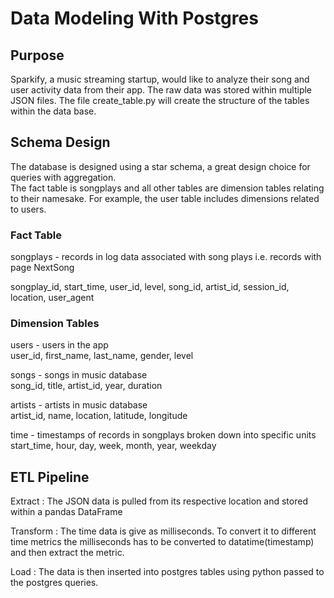# Data Modeling With Postgres

## Purpose

Sparkify, a music streaming startup, would like to analyze their song and user activity data from their app. The raw data was stored within multiple JSON files. The file create_table.py will create the structure of the tables within the data base. 

## Schema Design

The database is designed using a star schema, a great design choice for queries with aggregation.  
The fact table is songplays and all other tables are dimension tables relating to their namesake. For example, the user table includes dimensions related to users. 

### Fact Table

songplays - records in log data associated with song plays i.e. records with page NextSong

songplay_id, start_time, user_id, level, song_id, artist_id, session_id, location, user_agent

### Dimension Tables

users - users in the app  
user_id, first_name, last_name, gender, level

songs - songs in music database  
song_id, title, artist_id, year, duration

artists - artists in music database  
artist_id, name, location, latitude, longitude

time - timestamps of records in songplays broken down into specific units  
start_time, hour, day, week, month, year, weekday

## ETL Pipeline

Extract : The JSON data is pulled from its respective location and stored within a pandas DataFrame

Transform : The time data is give as milliseconds. To convert it to different time metrics the milliseconds has to be converted to datatime(timestamp) and then extract the metric. 

Load : The data is then inserted into postgres tables using python passed to the postgres queries.

